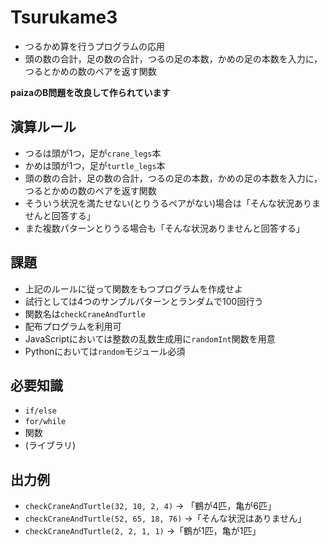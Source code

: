 # Tsurukame3
- つるかめ算を行うプログラムの応用
- 頭の数の合計，足の数の合計，つるの足の本数，かめの足の本数を入力に，つるとかめの数のペアを返す関数

**paizaのB問題を改良して作られています**

## 演算ルール
- つるは頭が1つ，足が`crane_legs`本
- かめは頭が1つ，足が`turtle_legs`本
- 頭の数の合計，足の数の合計，つるの足の本数，かめの足の本数を入力に，つるとかめの数のペアを返す関数
- そういう状況を満たせない(とりうるペアがない)場合は「そんな状況ありませんと回答する」
- また複数パターンとりうる場合も「そんな状況ありませんと回答する」

## 課題
- 上記のルールに従って関数をもつプログラムを作成せよ
- 試行としては4つのサンプルパターンとランダムで100回行う
- 関数名は`checkCraneAndTurtle`
- 配布プログラムを利用可
- JavaScriptにおいては整数の乱数生成用に`randomInt`関数を用意
- Pythonにおいては`random`モジュール必須

## 必要知識
- `if/else`
- `for/while`
- 関数
- (ライブラリ)

## 出力例
- `checkCraneAndTurtle(32, 10, 2, 4)` -> 「鶴が4匹，亀が6匹」
- `checkCraneAndTurtle(52, 65, 18, 76)` ->「そんな状況はありません」
- `checkCraneAndTurtle(2, 2, 1, 1)` ->「鶴が1匹，亀が1匹」